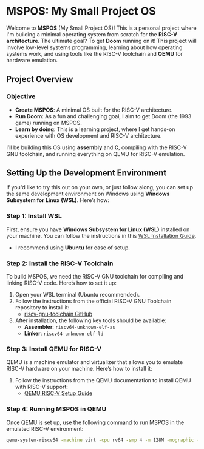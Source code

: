 # MSPOS: My Small Project OS

Welcome to **MSPOS** (My Small Project OS)! This is a personal project where I'm building a minimal operating system from scratch for the **RISC-V architecture**. The ultimate goal? To get **Doom** running on it! This project will involve low-level systems programming, learning about how operating systems work, and using tools like the RISC-V toolchain and **QEMU** for hardware emulation.

## Project Overview

### Objective

- **Create MSPOS**: A minimal OS built for the RISC-V architecture.
- **Run Doom**: As a fun and challenging goal, I aim to get Doom (the 1993 game) running on MSPOS.
- **Learn by doing**: This is a learning project, where I get hands-on experience with OS development and RISC-V architecture.

I’ll be building this OS using **assembly** and **C**, compiling with the RISC-V GNU toolchain, and running everything on QEMU for RISC-V emulation.

## Setting Up the Development Environment

If you'd like to try this out on your own, or just follow along, you can set up the same development environment on Windows using **Windows Subsystem for Linux (WSL)**. Here’s how:

### Step 1: Install WSL

First, ensure you have **Windows Subsystem for Linux (WSL)** installed on your machine. You can follow the instructions in this [WSL Installation Guide](https://docs.microsoft.com/en-us/windows/wsl/install).

- I recommend using **Ubuntu** for ease of setup.

### Step 2: Install the RISC-V Toolchain

To build MSPOS, we need the RISC-V GNU toolchain for compiling and linking RISC-V code. Here’s how to set it up:

1. Open your WSL terminal (Ubuntu recommended).
2. Follow the instructions from the official RISC-V GNU Toolchain repository to install it:
   - [riscv-gnu-toolchain GitHub](https://github.com/riscv-collab/riscv-gnu-toolchain)
3. After installation, the following key tools should be available:
   - **Assembler**: `riscv64-unknown-elf-as`
   - **Linker**: `riscv64-unknown-elf-ld`

### Step 3: Install QEMU for RISC-V

QEMU is a machine emulator and virtualizer that allows you to emulate RISC-V hardware on your machine. Here’s how to install it:

1. Follow the instructions from the QEMU documentation to install QEMU with RISC-V support:
   - [QEMU RISC-V Setup Guide](https://www.qemu.org/docs/master/system/riscv/virt.html)
   
### Step 4: Running MSPOS in QEMU

Once QEMU is set up, use the following command to run MSPOS in the emulated RISC-V environment:

```bash
qemu-system-riscv64 -machine virt -cpu rv64 -smp 4 -m 128M -nographic -serial mon:stdio -bios none -kernel kernel.elf
